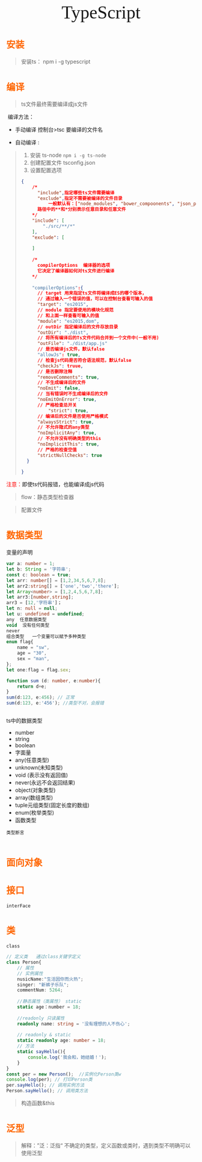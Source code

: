 <div align='center'><font size='70'; face="宋体">TypeScript</font></div>

# <font size='5' face='宋体' color='#ff6700'>安装</font>

> 安装ts： npm i -g typescript

# <font size='5' face='宋体' color='#ff6700'>编译</font>

> ts文件最终需要编译成js文件

​	编译方法：

- 手动编译  控制台>tsc 要编译的文件名

- 自动编译  :

> 1. 安装 ts-node  `npm i -g ts-node`
>1. 创建配置文件   tsconfig.json
> 1. 设置配置选项
>
> ```json
> {
>     /*
>     	"include",指定哪些ts文件需要编译
>     	"exclude",指定不需要被编译的文件目录
>     		一般默认有：["node_modules", "bower_compoonents", "json_packages"]
>     	路径中的**和*分别表示任意目录和任意文件
>     */
>     "include": [
>         "./src/**/*"
>     ],
>     "exclude": [
>         
>     ]
>     
>     /*
>     	compilerOptions  编译器的选项
>     	它决定了编译器如何对ts文件进行编译
>     */
>     
>     "compilerOptions":{
>     	// target 用来指定ts文件将编译成ES的哪个版本，
>     	// 通过输入一个错误的值，可以在控制台查看可输入的值
>     	"target": "es2015",
>     	// module 指定要使用的模块化规范
>     	// 和上面一样查看可输入的值
>     	"module": "es2015,dom",
>     	// outDir 指定编译后的文件存放目录
>     	"outDir": "./dist",
>     	// 将所有编译后的Ts文件代码合并到一个文件中(一般不用)
>     	"outFile": "./dist/app.js"
>     	// 是否编译js文件，默认false
>     	"allowJs": true,
>     	// 检查js代码是否符合语法规范，默认false
>     	"checkJs": truue,
>     	// 是否删除注释
>     	"removeComments": true,
> 		// 不生成编译后的文件
>     	"noEmit": false,
>     	// 当有错误时不生成编译后的文件
>     	"noEmitOnError": true,
>     	// 严格检查总开关
>    		"strict": true,
>     	// 编译后的文件是否使用严格模式
>     	"alwaysStrict": true,
>     	// 不允许隐式的any类型
>     	"noImplicitAny": true,
>     	// 不允许没有明确类型的this
>     	"noImplicitThis": true,
>     	// 严格的检查空值
>     	"strictNullChecks": true
> 	}
> 	
> }
> ```

<font color='red'>注意：</font>即使ts代码报错，也能编译成js代码

> flow：静态类型检查器

> 配置文件

# <font size='5' face='宋体' color='#ff6700'>数据类型</font>

变量的声明

```ts
var a: number = 1;
let b: String = '字符串';
const c: boolean = true;
let arr: number[] = [1,2,34,5,6,7,8];
let arr2:string[] = ['one','two','there'];
let Array<number> = [1,2,4,5,6,7,8];
let arr3:[number,string];
arr3 = [12,'字符串']；
let n: null = null;
let u: undefined = undefined;
any  任意数据类型
void  没有任何类型
never
组合类型   一个变量可以赋予多种类型
enum flag{
    name = "sw",
    age = "30",
    sex = "man",
};
let one:flag = flag.sex;

function sum (d: number, e:number){
    return d+e;
}
sum(d:123, e:456); // 正常
sum(d:123, e:'456'); //类型不对，会报错



```

ts中的数据类型

- number
- string
- boolean
- 字面量
- any(任意类型)
- unknown(未知类型)
- void (表示没有返回值)
- never(永远不会返回结果)
- object(对象类型)
- array(数组类型)
- tuple元组类型(固定长度的数组)
- enum(枚举类型)
- 函数类型

`类型断言`

```ts

```

# <font size='5' face='宋体' color='#ff6700'>面向对象</font>

# <font size='5' face='宋体' color='#ff6700'>接口</font>

`interFace`



# <font size='5' face='宋体' color='#ff6700'>类</font>

`class`

```ts
// 定义类   通过class关键字定义
class Person{
    // 属性
    // 实例属性
    nusicName:"生活因你而火热";
    singer: "新裤子乐队";
    commentNum: 5264;
    
    //静态属性（类属性） static
    static age：number = 18;
    
    //readonly 只读属性
    readonly name: string = '没有理想的人不伤心';
    
    // readonly & static
    static readonly age: number = 18;
    // 方法
    static sayHello(){
        console.log('我会和，她结婚！');
    }
}
const per = new Person();  //实例化Person类w
console.log(per); // 打印Person类
per.sayHello(); // 调用实例方法
Person.sayHello(); // 调用类方法
```

> 构造函数&this

# <font size='5' face='宋体' color='#ff6700'>泛型</font>

> 解释：”泛：泛指“ 不确定的类型，定义函数或类时，遇到类型不明确可以使用泛型

